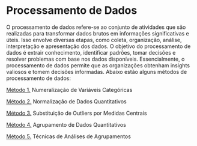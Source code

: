 # Processamento de Dados

O processamento de dados refere-se ao conjunto de atividades que são realizadas para transformar dados brutos em informações significativas e úteis. Isso envolve diversas etapas, como coleta, organização, análise, interpretação e apresentação dos dados. O objetivo do processamento de dados é extrair conhecimento, identificar padrões, tomar decisões e resolver problemas com base nos dados disponíveis. Essencialmente, o processamento de dados permite que as organizações obtenham insights valiosos e tomem decisões informadas. Abaixo estão alguns métodos de processamento de dados:

[Método 1.](https://github.com/alexandre11aa/notebooks/blob/main/data_processing/numeralizacao_de_variaveis_categoricas.ipynb) Numeralização de Variáveis Categóricas

[Método 2.](https://github.com/alexandre11aa/notebooks/blob/main/data_processing/normalizacao_de_dados.ipynb) Normalização de Dados Quantitativos

[Método 3.](https://github.com/alexandre11aa/notebooks/blob/main/data_processing/substituicao_por_medidas_centrais.ipynb) Substituição de Outliers por Medidas Centrais

[Método 4.](https://github.com/alexandre11aa/notebooks/blob/main/data_processing/agrupamento_de_dados.ipynb) Agrupamento de Dados Quantitativos

[Método 5.](https://github.com/alexandre11aa/notebooks/blob/main/data_processing/analises_de_agrupamentos.ipynb) Técnicas de Análises de Agrupamentos
